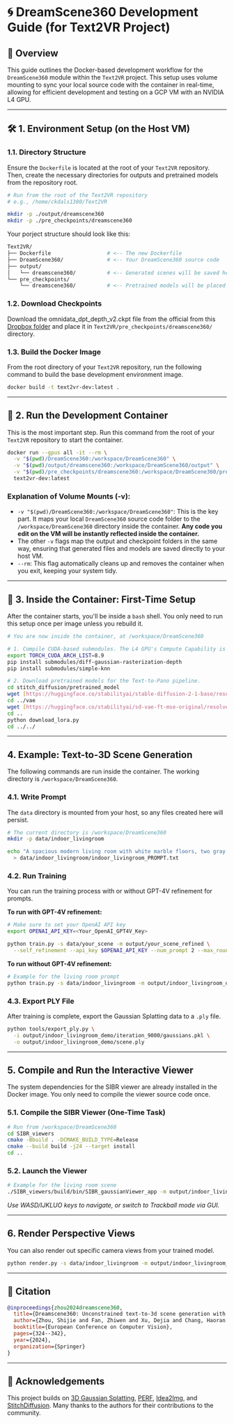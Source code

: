 # 🌀 DreamScene360 Development Guide (for Text2VR Project)

## 🚀 Overview

This guide outlines the Docker-based development workflow for the `DreamScene360` module within the `Text2VR` project. This setup uses volume mounting to sync your local source code with the container in real-time, allowing for efficient development and testing on a GCP VM with an NVIDIA L4 GPU.

---

## 🛠️ 1. Environment Setup (on the Host VM)

### 1.1. Directory Structure

Ensure the `Dockerfile` is located at the root of your `Text2VR` repository. Then, create the necessary directories for outputs and pretrained models from the repository root.

```bash
# Run from the root of the Text2VR repository
# e.g., /home/ckdals1380/Text2VR

mkdir -p ./output/dreamscene360
mkdir -p ./pre_checkpoints/dreamscene360
```

Your porject structure should look like this:
```bash
Text2VR/
├── Dockerfile                  # <-- The new Dockerfile
├── DreamScene360/              # <-- Your DreamScene360 source code
├── output/
│   └── dreamscene360/          # <-- Generated scenes will be saved here
└── pre_checkpoints/
    └── dreamscene360/          # <-- Pretrained models will be placed here
```

### 1.2. Download Checkpoints
Download the omnidata_dpt_depth_v2.ckpt file from the official from this [Dropbox folder](https://www.dropbox.com/scl/fo/348s01x0trt0yxb934cwe/h?rlkey=a96g2incso7g53evzamzo0j0y&dl=0) and place it in `Text2VR/pre_checkpoints/dreamscene360/` directory.

### 1.3. Build the Docker Image
From the root directory of your `Text2VR` repository, run the following command to build the base development environment image.

```bash
docker build -t text2vr-dev:latest .
```

---

## 🧊 2. Run the Development Container
This is the most important step. Run this command from the root of your `Text2VR` repository to start the container.

```bash
docker run --gpus all -it --rm \
  -v "$(pwd)/DreamScene360:/workspace/DreamScene360" \
  -v "$(pwd)/output/dreamscene360:/workspace/DreamScene360/output" \
  -v "$(pwd)/pre_checkpoints/dreamscene360:/workspace/DreamScene360/pre_checkpoints" \
  text2vr-dev:latest
```

### Explanation of Volume Mounts (-v):

* `-v "$(pwd)/DreamScene360:/workspace/DreamScene360"`: This is the key part. It maps your local `DreamScene360` source code folder to the `/workspace/DreamScene360` directory inside the container. **Any code you edit on the VM will be instantly reflected inside the container.**
* The other `-v` flags map the output and checkpoint folders in the same way, ensuring that generated files and models are saved directly to your host VM.
* `--rm`: This flag automatically cleans up and removes the container when you exit, keeping your system tidy.

---

## 🔧 3. Inside the Container: First-Time Setup
After the container starts, you'll be inside a `bash` shell. You only need to run this setup once per image unless you rebuild it.

```bash
# You are now inside the container, at /workspace/DreamScene360

# 1. Compile CUDA-based submodules. The L4 GPU's Compute Capability is 8.9.
export TORCH_CUDA_ARCH_LIST=8.9
pip install submodules/diff-gaussian-rasterization-depth
pip install submodules/simple-knn

# 2. Download pretrained models for the Text-to-Pano pipeline.
cd stitch_diffusion/pretrained_model
wget [https://huggingface.co/stabilityai/stable-diffusion-2-1-base/resolve/main/v2-1_512-ema-pruned.safetensors](https://huggingface.co/stabilityai/stable-diffusion-2-1-base/resolve/main/v2-1_512-ema-pruned.safetensors) -O stable-diffusion-2-1-base.safetensors
cd ../vae
wget [https://huggingface.co/stabilityai/sd-vae-ft-mse-original/resolve/main/vae-ft-mse-840000-ema-pruned.ckpt](https://huggingface.co/stabilityai/sd-vae-ft-mse-original/resolve/main/vae-ft-mse-840000-ema-pruned.ckpt) -O stablediffusion.vae.pt
cd ..
python download_lora.py
cd ../../
```

---

## 4. Example: Text-to-3D Scene Generation

The following commands are run inside the container. The working directory is `/workspace/DreamScene360`.

### 4.1. Write Prompt

The `data` directory is mounted from your host, so any files created here will persist.

```bash
# The current directory is /workspace/DreamScene360
mkdir -p data/indoor_livingroom

echo "A spacious modern living room with white marble floors, two gray fabric sofas facing each other, and a small wooden coffee table with a green potted plant by the window. Warm orange evening sunlight filters through, casting a cozy and inviting glow on the walls." \
  > data/indoor_livingroom/indoor_livingroom_PROMPT.txt
```

### 4.2. Run Training
You can run the training process with or without GPT-4V refinement for prompts.

**To run with GPT-4V refinement:**

```bash
# Make sure to set your OpenAI API key
export OPENAI_API_KEY=<Your_OpenAI_GPT4V_Key>

python train.py -s data/your_scene -m output/your_scene_refined \
  --self_refinement --api_key $OPENAI_API_KEY --num_prompt 2 --max_rounds 2
```

**To run without GPT-4V refinement:**
```bash
# Example for the living room prompt
python train.py -s data/indoor_livingroom -m output/indoor_livingroom_demo
```

### 4.3. Export PLY File
After training is complete, export the Gaussian Splatting data to a `.ply` file.
```bash
python tools/export_ply.py \
  -i output/indoor_livingroom_demo/iteration_9000/gaussians.pkl \
  -o output/indoor_livingroom_demo/scene.ply
```

---

## 5. Compile and Run the Interactive Viewer
The system dependencies for the SIBR viewer are already installed in the Docker image. You only need to compile the viewer source code once.

### 5.1. Compile the SIBR Viewer (One-Time Task)
```bash
# Run from /workspace/DreamScene360
cd SIBR_viewers
cmake -Bbuild . -DCMAKE_BUILD_TYPE=Release
cmake --build build -j24 --target install
cd ..
```

### 5.2. Launch the Viewer
```bash
# Example for the living room scene
./SIBR_viewers/build/bin/SIBR_gaussianViewer_app -m output/indoor_livingroom_demo
```
*Use WASD/IJKLUO keys to navigate, or switch to Trackball mode via GUI.*

---

## 6. Render Perspective Views
You can also render out specific camera views from your trained model.
```bash
python render.py -s data/indoor_livingroom -m output/indoor_livingroom_demo --iteration 9000
```

---

## 📜 Citation

```bibtex
@inproceedings{zhou2024dreamscene360,
  title={Dreamscene360: Unconstrained text-to-3d scene generation with panoramic gaussian splatting},
  author={Zhou, Shijie and Fan, Zhiwen and Xu, Dejia and Chang, Haoran and Chari, Pradyumna and Bharadwaj, Tejas and You, Suya and Wang, Zhangyang and Kadambi, Achuta},
  booktitle={European Conference on Computer Vision},
  pages={324--342},
  year={2024},
  organization={Springer}
}
```

---

## 🙏 Acknowledgements

This project builds on [3D Gaussian Splatting](https://repo-sam.inria.fr/fungraph/3d-gaussian-splatting/), [PERF](https://github.com/perf-project/PeRF), [Idea2Img](https://github.com/zyang-ur/Idea2Img), and [StitchDiffusion](https://github.com/littlewhitesea/StitchDiffusion). Many thanks to the authors for their contributions to the community.
